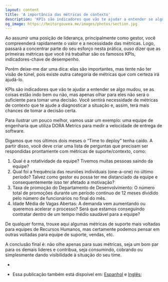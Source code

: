 ```yaml
---
layout: content
title: 'A importância das métricas de contexto'
description: 'KPIs são indicadores que vão te ajudar a entender se algo mudou, se as coisas estão indo bem ou não, mas apenas olhar para eles não é suficiente para tomar uma decisão.'
og_image: https://heitorgouvea.me/images/photos/section.jpg
---
```


Ao assumir uma posição de liderança, principalmente como gestor, você compreenderá rapidamente o valor e a necessidade das métricas. Logo, passará a concentrar parte do seu esforço nesta prática, ouso dizer que as primeiras métricas que você irá trabalhar são os famosos KPIs, indicadores-chave de desempenho.

Porém deixe-me dar uma dica: elas são importantes, mas tente não ter visão de túnel, pois existe outra categoria de métricas que com certeza irá ajudá-lo.

KPIs são indicadores que vão te ajudar a entender se algo mudou, se as coisas estão indo bem ou não, mas apenas olhar para eles não será o suficiente para tomar uma decisão. Você sentirá necessidade de métricas de contexto que te ajude a diagnosticar a situação e, assim, terá mais chances de tomar a decisão certa.

Para ilustrar um pouco melhor, vamos usar um exemplo: uma equipe de engenharia que utiliza DORA Metrics para medir a velocidade de entrega de software.

Digamos que nos últimos dois meses o “Time to deploy” tenha caído. A partir disso, você deve criar uma lista de perguntas que precisam ser respondidas prontamente com métricas de suporte/contexto, como:

1. Qual é a rotatividade da equipe? Tivemos muitas pessoas saindo da equipe?
2. Qual foi a frequência das reuniões individuais (one-a-one) no último período? Talvez como gestor eu possa ter me distanciado da equipe e consequentemente isso ter afetado a motivação?
3. Taxa de promoção do Departamento de Desenvolvimento: O número total de promoções durante um período contínuo de 12 meses dividido pelo número de funcionários no final do mês.
4. Idade Média de Vagas Abertas: A demanda vem aumentando ou queremos acelerar o processo? Será que estamos conseguindo contratar dentro de um tempo médio saudável para a equipe?

De qualquer forma, trouxe aqui algumas métricas de suporte mais voltadas para equipes de Recursos Humanos, mas certamente podemos pensar em outras voltadas para equipe de suporte, vendas, etc.

A conclusão final é: não olhe apenas para suas métricas, seja um bom par para os demais líderes e contribua, seja consumindo, cobrando ou simplesmente dando visibilidade à situação do seu time.

-

* Essa publicação também está dispoível em: [Espanhol](/2023/05/30/las-metricas-de-contexto) e [Inglês](/2023/05/30/context-metrics);